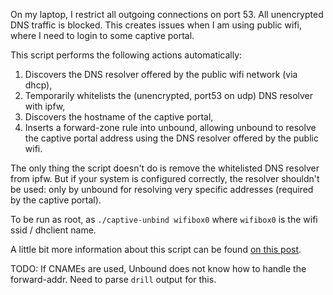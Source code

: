 On my laptop, I restrict all outgoing connections on port 53. All unencrypted DNS traffic is blocked. This creates issues when I am using public wifi, where I need to login to some captive portal.

This script performs the following actions automatically:

1. Discovers the DNS resolver offered by the public wifi network (via dhcp),
2. Temporarily whitelists the (unencrypted, port53 on udp) DNS resolver with ipfw,
3. Discovers the hostname of the captive portal,
4. Inserts a forward-zone rule into unbound, allowing unbound to resolve the captive portal address using the DNS resolver offered by the public wifi.

The only thing the script doesn't do is remove the whitelisted DNS resolver from ipfw. But if your system is configured correctly, the resolver shouldn't be used: only by unbound for resolving very specific addresses (required by the captive portal).

To be run as root, as `./captive-unbind wifibox0` where `wifibox0` is the wifi ssid / dhclient name.

A little bit more information about this script can be found [on this post](https://joshua.hu/captive-portal-automatic-unbound-resolve-forward-zone-blocked-dns-traffic).

TODO: If CNAMEs are used, Unbound does not know how to handle the forward-addr. Need to parse `drill` output for this.
